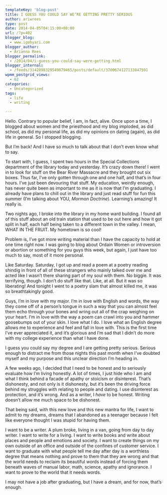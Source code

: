 ```yaml
---
templateKey: 'blog-post'
title: I GUESS YOU COULD SAY WE’RE GETTING PRETTY SERIOUS
author: ariwrees
type: post
date: 2014-04-05T04:15:00+00:00
url: /?p=402
blogger_blog:
  - www.igobyari.com
blogger_author:
  - Arianna Rees
blogger_permalink:
  - /2014/04/i-guess-you-could-say-were-getting.html
blogger_internal:
  - /feeds/3142898329549879465/posts/default/3700674127133847591
wpmm_postgrid_views:
  - 62
categories:
  - Uncategorized
tags:
  - life
  - writing

---
```

<div dir="ltr" style="text-align: left;">
  Hello. Contrary to popular belief, I am, in fact, alive. Once upon a time, I blogged about women and the priesthood and my blog imploded, as did school, as did my personal life, as did my opinions on dating (again), as did life in general. So I stopped blogging.</p> 
  
  <p>
    But I&#8217;m back! And I have so much to talk about that I don&#8217;t even know what to say.
  </p>
  
  <p>
    To start with, I guess, I spent two hours in the Special Collections department of the library today and yesterday. It&#8217;s crazy down there! I went in to look for stuff on the Bear River Massacre and they brought out six boxes. Thus far, I&#8217;ve only gotten through one and one half, and that&#8217;s in four hours. I&#8217;ve just been devouring that stuff. My education, weirdly enough, has never quite been as important to me as it is now that I&#8217;m graduating. I already have plans to chill out in the library and just read stuff for fun this summer (I&#8217;m talking about YOU, <i>Mormon Doctrine</i>). Learning&#8217;s amazing! It really is.
  </p>
  
  <p>
    Two nights ago, I broke into the library in my home ward building. I found all of this stuff about an old train station that used to be out here and how it got split in half, each half being taken to a different town in the valley. I mean, WHAT IN THE FRUIT. My hometown is so cool!
  </p>
  
  <p>
    Problem is, I&#8217;ve got more writing material than I have the capacity to hold at one time right now. I was going to blog about Ordain Women or introversion or abortion or something for you guys this week, but again, I just have too much to say, most of it more personal.
  </p>
  
  <p>
    Like Saturday. Saturday, I got up and read a poem at a poetry reading shindig in front of all of these strangers who mainly talked over me and acted like I wasn&#8217;t there sharing part of my soul with them. No biggie. It was terrifying, though. I don&#8217;t do stuff like that. Like, at all. But it was so liberating! And tonight I went to a poetry slam that almost killed me, it was so breathtakingly good.
  </p>
  
  <p>
    Guys, I&#8217;m in love with my major. I&#8217;m in love with English and words, the way they come off of a person&#8217;s tongue in such a way that you can almost feel them echo through your bones and wring out all of the crap weighing on your heart. I&#8217;m in love with the way a poem can crawl into you and hammer goosebumps out of your skin. I love what I do. I love what an English degree allows me to experience and feel and fall in love with. This is the first time I&#8217;ve ever appreciated it, and it&#8217;s glorious and I&#8217;m sad that I didn&#8217;t do more with my college experience than what I have done.
  </p>
  
  <p>
    I guess you could say my degree and I are getting pretty serious. Serious enough to distract me from those nights this past month when I&#8217;ve doubted myself and my purpose and this unclear direction I&#8217;m heading in.
  </p>
  
  <p>
    A few weeks ago, I decided that I need to be honest and to seriously evaluate how I&#8217;m living honestly. A lot of times, I just hide who I am and what I think behind a facade of apathy or stoicism or disinterest. That&#8217;s dishonesty, and not only is it dishonesty, but it&#8217;s been the driving force behind my struggles with relating to people and dating. I use disinterest as protection, and it&#8217;s wrong. And as a writer, I <i>have </i>to be honest. Writing doesn&#8217;t allow me much space to be dishonest.
  </p>
  
  <p>
    That being said, with this new love and this new mantra for life, I want to admit to my dreams, dreams that I abandoned as a teenager because I felt like everyone thought I was stupid for having them.
  </p>
  
  <p>
    I want to be a writer. A plum broke, living in a van, going from day to day writer. I want to write for a living. I want to write books and write about places and people and emotions and society. I want to create things on my own outside of an office and outside of the confines of customer service. I want to graduate with what people tell me day after day is a worthless degree that means nothing and prove to them that they are wrong and that the world needs to reclaim its beautiful words instead of forcing them beneath waves of manual labor, math, science, apathy and ignorance. I want to prove to the world that it needs words.
  </p>
  
  <p>
    I may not have a job after graduating, but I have a dream, and for now, that&#8217;s enough.
  </p>
</div>